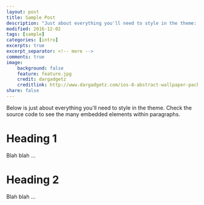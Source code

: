 ```yaml
---
layout: post
title: Sample Post
description: "Just about everything you'll need to style in the theme: headings, paragraphs, blockquotes, tables, code blocks, and more."
modified: 2016-12-02
tags: [sample]
categories: [intro]
excerpts: true
excerpt_separator: <!-- more -->
comments: true
image:
    background: false
    feature: feature.jpg
    credit: dargadgetz
    creditlink: http://www.dargadgetz.com/ios-8-abstract-wallpaper-pack-for-iphone-5s-5c-and-ipod-touch-retina/
share: false
---
```


Below is just about everything you'll need to style in the theme. Check the source code to see the many embedded elements within paragraphs.

# Heading 1

Blah blah ...

<!-- more -->

# Heading 2

Blah blah ...